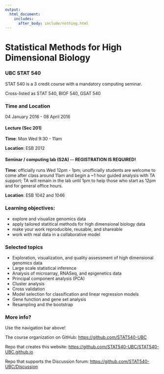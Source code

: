 ```yaml
---
output:
  html_document:
    includes:
      after_body: include/nothing.html
---
```


# Statistical Methods for High Dimensional Biology

### UBC STAT 540

STAT 540 is a 3 credit course with a mandatory computing seminar.

Cross-listed as STAT 540, BIOF 540, GSAT 540

### Time and Location

04 January 2016 - 08 April 2016

#### Lecture (Sec 201)

**Time**: Mon Wed 9:30 - 11am

**Location**: ESB 2012

#### Seminar / computing lab (S2A) -- REGISTRATION IS REQUIRED!

**Time**: officially runs Wed 12pm - 1pm; unofficially students are welcome to come after class around 11am and begin a ~1 hour guided analysis with TA support; TA will remain in the lab until 1pm to help those who start as 12pm and for general office hours.

**Location**: ESB 1042 and 1046

### Learning objectives:

  * explore and visualize genomics data
  * apply tailored statitical methods for high dimensional biology data
  * make your work reproducible, reusable, and shareable
  * work with real data in a collaborative model

### Selected topics

  * Exploration, visualization, and quality assessment of high dimensional genomics data
  * Large scale statistical inference
  * Analysis of microarray, RNASeq, and epigenetics data
  * Principal component analysis (PCA)
  * Cluster analysis
  * Cross validation
  * Model selection for classification and linear regression models
  * Gene function and gene set analysis
  * Resampling and the bootstrap

### More info?

Use the navigation bar above!

The course organization on GitHub: <https://github.com/STAT540-UBC>  

Repo that creates this website: <https://github.com/STAT540-UBC/STAT540-UBC.github.io>

Repo that supports the Discussion forum: <https://github.com/STAT540-UBC/Discussion>

